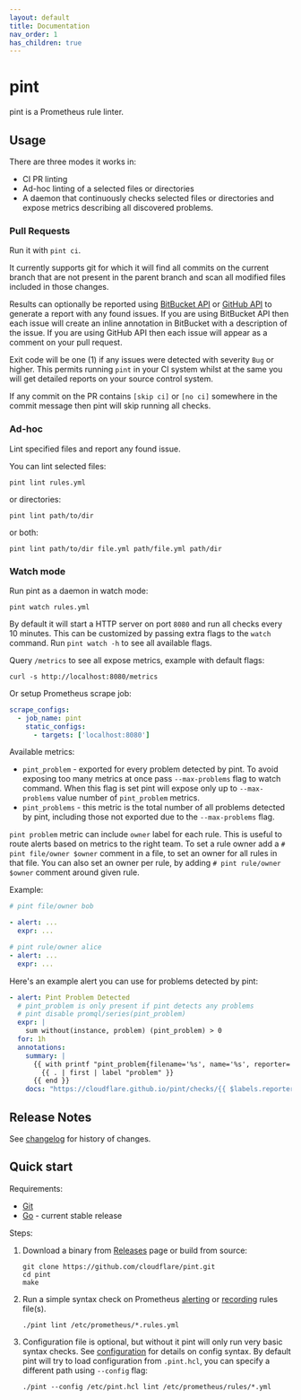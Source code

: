 ```yaml
---
layout: default
title: Documentation
nav_order: 1
has_children: true
---
```


# pint

pint is a Prometheus rule linter.

## Usage

There are three modes it works in:

- CI PR linting
- Ad-hoc linting of a selected files or directories
- A daemon that continuously checks selected files or directories and expose metrics describing
  all discovered problems.

### Pull Requests

Run it with `pint ci`.

It currently supports git for which it will find all commits on the current branch that are not
present in the parent branch and scan all modified files included in those changes.

Results can optionally be reported using
[BitBucket API](https://docs.atlassian.com/bitbucket-server/rest/7.8.0/bitbucket-code-insights-rest.html)
or [GitHub API](https://docs.github.com/en/rest) to generate a report with any found issues.
If you are using BitBucket API then each issue will create an inline annotation in BitBucket with a description of
the issue. If you are using GitHub API then each issue will appear as a comment on your pull request.

Exit code will be one (1) if any issues were detected with severity `Bug` or higher. This permits running
`pint` in your CI system whilst at the same you will get detailed reports on your source control system.

If any commit on the PR contains `[skip ci]` or `[no ci]` somewhere in the commit message then pint will
skip running all checks.

### Ad-hoc

Lint specified files and report any found issue.

You can lint selected files:

```shell
pint lint rules.yml
```

or directories:

```shell
pint lint path/to/dir
```

or both:

```shell
pint lint path/to/dir file.yml path/file.yml path/dir
```

### Watch mode

Run pint as a daemon in watch mode:

```shell
pint watch rules.yml
```

By default it will start a HTTP server on port `8080` and run all checks every
10 minutes. This can be customized by passing extra flags to the `watch` command.
Run `pint watch -h` to see all available flags.

Query `/metrics` to see all expose metrics, example with default flags:

```shell
curl -s http://localhost:8080/metrics
```

Or setup Prometheus scrape job:

```yaml
scrape_configs:
  - job_name: pint
    static_configs:
      - targets: ['localhost:8080']
```

Available metrics:

- `pint_problem` - exported for every problem detected by pint.
  To avoid exposing too many metrics at once pass `--max-problems` flag to watch command.
  When this flag is set pint will expose only up to `--max-problems` value number of
  `pint_problem` metrics.
- `pint_problems` - this metric is the total number of all problems detected by pint,
  including those not exported due to the `--max-problems` flag.

`pint problem` metric can include `owner` label for each rule. This is useful
to route alerts based on metrics to the right team.
To set a rule owner add a `# pint file/owner $owner` comment in a file, to set
an owner for all rules in that file. You can also set an owner per rule, by adding
`# pint rule/owner $owner` comment around given rule.

Example:

```yaml
# pint file/owner bob

- alert: ...
  expr: ...

# pint rule/owner alice
- alert: ...
  expr: ...
```

Here's an example alert you can use for problems detected by pint:

```yaml
- alert: Pint Problem Detected
  # pint_problem is only present if pint detects any problems
  # pint disable promql/series(pint_problem)
  expr: |
    sum without(instance, problem) (pint_problem) > 0
  for: 1h
  annotations:
    summary: |
      {{ with printf "pint_problem{filename='%s', name='%s', reporter='%s'}" .Labels.filename .Labels.name .Labels.reporter | query }}
        {{ . | first | label "problem" }}
      {{ end }}
    docs: "https://cloudflare.github.io/pint/checks/{{ $labels.reporter }}.html"
```

## Release Notes

See [changelog](changelog.md) for history of changes.

## Quick start

Requirements:

- [Git](https://git-scm.com/)
- [Go](https://golang.org/) - current stable release

Steps:

1. Download a binary from [Releases](https://github.com/cloudflare/pint/releases) page
  or build from source:

   ```shell
   git clone https://github.com/cloudflare/pint.git
   cd pint
   make
   ```

2. Run a simple syntax check on Prometheus
   [alerting](https://prometheus.io/docs/prometheus/latest/configuration/alerting_rules/)
   or [recording](https://prometheus.io/docs/prometheus/latest/configuration/recording_rules/)
   rules file(s).

   ```shell
   ./pint lint /etc/prometheus/*.rules.yml
   ```

3. Configuration file is optional, but without it pint will only run very basic
   syntax checks. See [configuration](configuration.md) for details on
   config syntax.
   By default pint will try to load configuration from `.pint.hcl`, you can
   specify a different path using `--config` flag:

   ```shell
   ./pint --config /etc/pint.hcl lint /etc/prometheus/rules/*.yml
   ```
